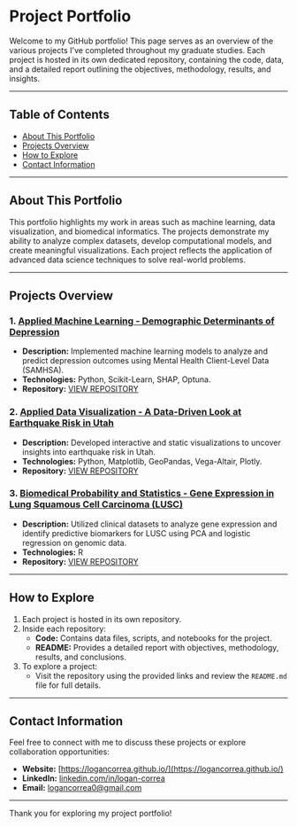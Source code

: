 # Project Portfolio

Welcome to my GitHub portfolio! This page serves as an overview of the various projects I've completed throughout my graduate studies. Each project is hosted in its own dedicated repository, containing the code, data, and a detailed report outlining the objectives, methodology, results, and insights.

---

## Table of Contents

- [About This Portfolio](#about-this-portfolio)
- [Projects Overview](#projects-overview)
- [How to Explore](#how-to-explore)
- [Contact Information](#contact-information)

---

## About This Portfolio

This portfolio highlights my work in areas such as machine learning, data visualization, and biomedical informatics. The projects demonstrate my ability to analyze complex datasets, develop computational models, and create meaningful visualizations. Each project reflects the application of advanced data science techniques to solve real-world problems.

---

## Projects Overview

### 1. [Applied Machine Learning - Demographic Determinants of Depression](https://github.com/logancorrea/Applied-Machine-Learning)
   - **Description:** Implemented machine learning models to analyze and predict depression outcomes using Mental Health Client-Level Data (SAMHSA).
   - **Technologies:** Python, Scikit-Learn, SHAP, Optuna.
   - **Repository:** [VIEW REPOSITORY](https://github.com/logancorrea/Applied-Machine-Learning)

### 2. [Applied Data Visualization - A Data-Driven Look at Earthquake Risk in Utah](https://github.com/logancorrea/Data-Visualization)
   - **Description:** Developed interactive and static visualizations to uncover insights into earthquake risk in Utah.
   - **Technologies:** Python, Matplotlib, GeoPandas, Vega-Altair, Plotly.
   - **Repository:** [VIEW REPOSITORY](https://github.com/logancorrea/Data-Visualization)

### 3. [Biomedical Probability and Statistics - Gene Expression in Lung Squamous Cell Carcinoma (LUSC)](https://github.com/logancorrea/Biomedical-Probability-and-Statistics)
   - **Description:** Utilized clinical datasets to analyze gene expression and identify predictive biomarkers for LUSC using PCA and logistic regression on genomic data.
   - **Technologies:** R
   - **Repository:** [VIEW REPOSITORY](https://github.com/logancorrea/Biomedical-Probability-and-Statistics)

---

## How to Explore

1. Each project is hosted in its own repository.
2. Inside each repository:
   - **Code:** Contains data files, scripts, and notebooks for the project.
   - **README:** Provides a detailed report with objectives, methodology, results, and conclusions.
3. To explore a project:
   - Visit the repository using the provided links and review the `README.md` file for full details.

---

## Contact Information

Feel free to connect with me to discuss these projects or explore collaboration opportunities:

- **Website:** [https://logancorrea.github.io/](https://logancorrea.github.io/)
- **LinkedIn:** [linkedin.com/in/logan-correa](https://www.linkedin.com/in/logan-correa/)
- **Email:** [logancorrea0@gmail.com](mailto:logancorrea0@gmail.com)

---

Thank you for exploring my project portfolio!
